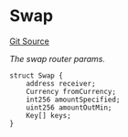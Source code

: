 # Swap
[Git Source](https://github.com/z0r0z/v4-router/blob/9c91d5ee278185c656d5983b3c07b8004a248d0c/src/V4SwapRouter.sol)

*The swap router params.*


```solidity
struct Swap {
    address receiver;
    Currency fromCurrency;
    int256 amountSpecified;
    uint256 amountOutMin;
    Key[] keys;
}
```

